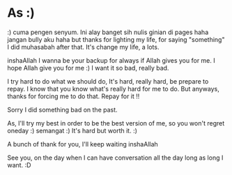 # As :)

:) cuma pengen senyum. Ini alay banget sih nulis ginian di pages haha jangan bully aku haha
but thanks for lighting my life, for saying "something" I did muhasabah after that. It's change my life, a lots.

inshaAllah I wanna be your backup for always if Allah gives you for me. I hope Allah give you for me :) I want it so bad, really bad.

I try hard to do what we should do, It's hard, really hard, be prepare to repay. I know that you know what's really hard for me to do. But anyways, thanks for forcing me to do that. Repay for it !!

Sorry I did something bad on the past.

As, I'll try my best in order to be the best version of me, so you won't regret oneday :) semangat :)
It's hard but worth it. :)

A bunch of thank for you, I'll keep waiting inshaAllah

See you, on the day when I can have conversation all the day long as long I want. :D
